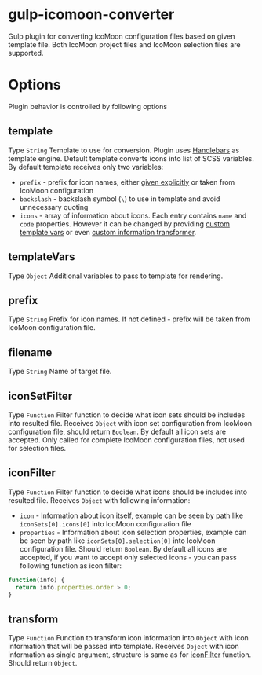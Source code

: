 # gulp-icomoon-converter
Gulp plugin for converting IcoMoon configuration files based on given template file. Both IcoMoon project files and IcoMoon selection files are supported.

# Options
Plugin behavior is controlled by following options

## template
Type ```String```
Template to use for conversion. Plugin uses [Handlebars](http://handlebarsjs.com/) as template engine. Default template converts icons into list of SCSS variables. By default template receives only two variables:
 - ```prefix``` - prefix for icon names, either [given explicitly](./README.md#prefix) or taken from IcoMoon configuration
 - ```backslash``` - backslash symbol (```\```) to use in template and avoid unnecessary quoting
 - ```icons``` - array of information about icons. Each entry contains ```name``` and ```code``` properties.
However it can be changed by providing [custom template vars](./README.md#templateVars) or even [custom information transformer](./README.md#transform).

## templateVars
Type ```Object```
Additional variables to pass to template for rendering.

## prefix
Type ```String```
Prefix for icon names. If not defined - prefix will be taken from IcoMoon configuration file.

## filename
Type ```String```
Name of target file.

## iconSetFilter
Type ```Function```
Filter function to decide what icon sets should be includes into resulted file. Receives ```Object``` with icon set configuration from IcoMoon configuration file, should return ```Boolean```. By default all icon sets are accepted. Only called for complete IcoMoon configuration files, not used for selection files.

## iconFilter
Type ```Function```
Filter function to decide what icons should be includes into resulted file. Receives ```Object``` with following information: 
 - ```icon``` - Information about icon itself, example can be seen by path like ```iconSets[0].icons[0]``` into IcoMoon configuration file
 - ```properties``` - Information about icon selection properties, example can be seen by path like ```iconSets[0].selection[0]``` into IcoMoon configuration file.
Should return ```Boolean```.
By default all icons are accepted, if you want to accept only selected icons - you can pass following function as icon filter: 
```js
function(info) {
  return info.properties.order > 0;
}
```

## transform
Type ```Function```
Function to transform icon information into ```Object``` with icon information that will be passed into template. Receives ```Object``` with icon information as single argument, structure is same as for [iconFilter](./README.md#iconFilter) function. 
Should return ```Object```.
